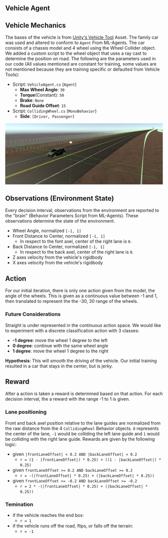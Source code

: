 ## Vehicle Agent

## Vehicle Mechanics
The bases of the vehicle is from [Unity's Vehicle Tool]() Asset. The family car was used and altered to conform to `Agent` From ML-Agents. The car consists of a chassis model and 4 wheel using the Wheel Collider object. We added a custom script to the wheel object that uses a ray cast to determine the position on road. The following are the parameters used in our code (All values mentioned are constant for training, some values are not mentioned because they are training specific or defaulted from Vehicle Tools):
* Script: `VehicleAgent.cs` (`Agent`)
  * **Max Wheel Angle**: `30`
  * **Torque**(Constant): `50`
  * **Brake**: `None`
  * **Road Guide Offset**: `15`
* Script: `CollidingWheel.cs` (`MonoBehavior`)
  * **Side**: `[Driver, Passenger]`

![vehicle](/docs/images/vehicle_ray_casts.png) 

## Observations (Environment State)
Every decision interval, observations from the environment are reported to the "brain" (Behavior Parameters Script from ML-Agents). These observations determine the state of the environment.
* Wheel Angle, normalized `[-1, 1]`
* Front Distance to Center, normalized `[-1, 1]`
  * In respect to the font axel, center of the right lane is `0`.
*  Back Distance to Center, normalized `[-1, 1]`
   *  In respect to the back axel, center of the right lane is `0`.
* Z axes velocity from the vehicle's rigidbody
* X axes velocity from the vehicle's rigidbody

## Action
For our initial iteration, there is only one action given from the model, the angle of the wheels. This is given as a continuous value between -1 and 1, then translated to represent the the -30, 30 range of the wheels.

### Future Considerations
Straight is under represented in the continuous action space. We would like to experiment with a discrete classification action with 3 classes:
* **-1 degree**: move the wheel 1 degree to the left
* **0 degree**: continue with the same wheel angle
* **1 degree**: move the wheel 1 degree to the right

**Hypothesis**: This will smooth the driving of the vehicle. Our initial training resulted in a car that stays in the center, but is jerky.

## Reward
After a action is taken a reward is determined based on that action. For each decision interval, the a reward with the range -1 to 1 is given.

### Lane positioning
Front and back axel position relative to the lane guides are normalized from the raw distance from the 4 `CollidingWheel` Behavior objects. `0` represents the center of the lane, `-1` would be colliding the left lane guide and `1` would be colliding with the right lane guide. Rewards are given by the following logic:
* given `|frontLaneOffset| < 0.2 AND |backLaneOffset| < 0.2`
  * `r = (1 - |frontLaneOffset|) * 0.25) + ((1 - |backLaneOffset|) * 0.25)`
* given `frontLaneOffset >= 0.2 AND backLaneOffset >= 0.2`
  * `r = -(|frontLaneOffset| * 0.25) + (|backLaneOffset| * 0.25))`
* given `frontLaneOffset >= -0.2 AND backLaneOffset >= -0.2`
  * `r = 2 * -(|frontLaneOffset| * 0.25) + (|backLaneOffset| * 0.25))`

### Temination
* if the vehicle reaches the end box:
  * `r = 1`
* if the vehicle runs off the road, flips, or falls off the terrain:
  * `r = -1`